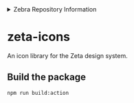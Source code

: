 <details>
    <summary>Zebra Repository Information</summary>
    <ul>
        <li> Zebra Business Unit : DMO - I&D Team </li>
        <li> Zebra Manager : ncvt73 </li>
        <li> Zebra Repo Admin: mikecoomber </li>
        <li> Zebra Jira Project ID: N/A  </li>
        <li> Product: zeta-icons</li>
        <li> Topics: zeta-icons, icon library</li>
    </ul>
</details>

# zeta-icons

An icon library for the Zeta design system.

## Build the package

`npm run build:action`
